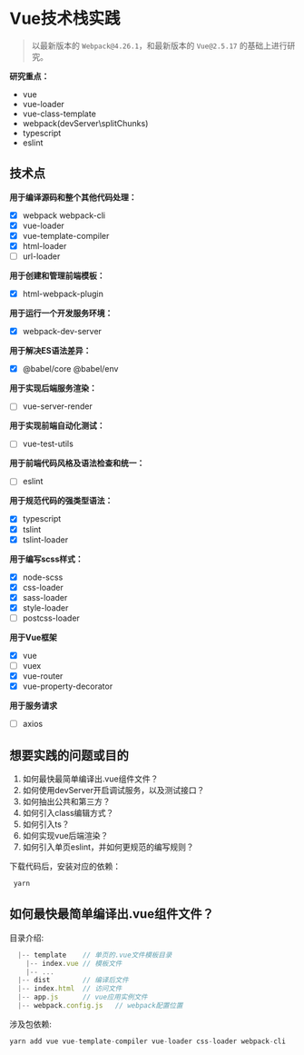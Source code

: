 # Vue技术栈实践

> 以最新版本的 ``Webpack@4.26.1``，和最新版本的 ``Vue@2.5.17`` 的基础上进行研究。

**研究重点：**
  - vue
  - vue-loader
  - vue-class-template
  - webpack(devServer\splitChunks)
  - typescript
  - eslint

## 技术点

**用于编译源码和整个其他代码处理：**
- [x] webpack webpack-cli
- [x] vue-loader
- [x] vue-template-compiler
- [x] html-loader
- [ ] url-loader

**用于创建和管理前端模板：**
- [x] html-webpack-plugin

**用于运行一个开发服务环境：**
- [x] webpack-dev-server

**用于解决ES语法差异：**
- [x] @babel/core @babel/env

**用于实现后端服务渲染：**
- [ ] vue-server-render

**用于实现前端自动化测试：**
- [ ] vue-test-utils

**用于前端代码风格及语法检查和统一：**
- [ ] eslint

**用于规范代码的强类型语法：**
- [x] typescript
- [x] tslint
- [x] tslint-loader

**用于编写scss样式：**
- [x] node-scss
- [x] css-loader
- [x] sass-loader
- [x] style-loader
- [ ] postcss-loader

**用于Vue框架**
- [x] vue
- [ ] vuex
- [x] vue-router
- [x] vue-property-decorator

**用于服务请求**
- [ ] axios


## 想要实践的问题或目的
  1. 如何最快最简单编译出.vue组件文件？
  2. 如何使用devServer开启调试服务，以及测试接口？
  3. 如何抽出公共和第三方？
  4. 如何引入class编辑方式？
  5. 如何引入ts？
  6. 如何实现vue后端渲染？
  7. 如何引入单页eslint，并如何更规范的编写规则？

下载代码后，安装对应的依赖：
```javascript
 yarn
```

## 如何最快最简单编译出.vue组件文件？

目录介绍:
```javascript
  |-- template    // 单页的.vue文件模板目录
    |-- index.vue // 模板文件
    |-- ...
  |-- dist        // 编译后文件
  |-- index.html  // 访问文件
  |-- app.js      // vue应用实例文件
  |-- webpack.config.js   // webpack配置位置
```

涉及包依赖:
```c
yarn add vue vue-template-compiler vue-loader css-loader webpack-cli
```
